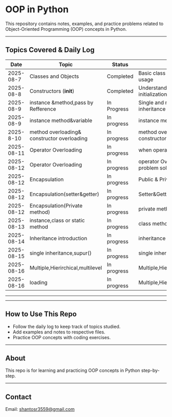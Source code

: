 # OOP in Python

This repository contains notes, examples, and practice problems related to Object-Oriented Programming (OOP) concepts in Python.

---

## Topics Covered & Daily Log

| Date       | Topic                  | Status    | Notes                          |
|------------|------------------------|-----------|--------------------------------|
| 2025-08-7 | Classes and Objects    | Completed | Basic class creation and usage  |
| 2025-08-8 | Constructors (__init__) | Completed | Understanding constructor initialization |
| 2025-08-9 |instance &method,pass by Refference       | In Progress | Single and multiple inheritance |
| 2025-08-9 | instance method&variable          | In progress  | instance method&variable|
| 2025-8-10          |method overloading& constructor overloading                       |    In progress       |  method overloading& constructor overloading                               |
| 2025-08-11 | Operator Overloading      | In progress  | when operator Overloading|
| 2025-08-12 | Operator Overloading      | In progress  | operator Overloading problem solve|
| 2025-08-12 | Encapsulation    | In progress  | Public & Private variable|
| 2025-08-12 | Encapsulation(setter&getter)    | In progress  |Setter&Getter method|
| 2025-08-12 | Encapsulation(Private method)    | In progress  |private method |
| 2025-08-13 |instance,class or static method    | In progress  |class method |
| 2025-08-14 |Inheritance introduction   | In progress  |inheritance theory(type) |
| 2025-08-15 |single inheritance,supur()    | In progress  |single inheritance |
| 2025-08-16 |Multiple,Hierirchical,multilevel   | In progress  |Multiple,Hierirchical,multilevel |
| 2025-08-16 | loading  | In progress  |Multiple,Hierirchical,multilevel |
---
---

## How to Use This Repo

- Follow the daily log to keep track of topics studied.
- Add examples and notes to respective files.
- Practice OOP concepts with coding exercises.

---

## About

This repo is for learning and practicing OOP concepts in Python step-by-step.

---

## Contact

Email: shantosr3559@gmail.com
